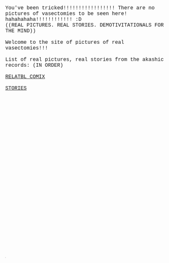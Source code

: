<p style = "font-family:courier;font-size:16px;">
   You've been tricked!!!!!!!!!!!!!!!!! There are no pictures of vasectomies to be seen here! hahahahaha!!!!!!!!!!!! :D
   <br>
   ((REAL PICTURES. REAL STORIES. DEMOTIVITATIONALS FOR THE MIND)) 
<br>
<br> 
   Welcome to the site of pictures of real vasectomies!!! 
<br>
<br>
List of real pictures, real stories from the akashic records: (IN ORDER)
<br>
<br>
<a href="relatblcomix.html">RELATBL COMIX
<br>
<br>
<a href="stories.html">STORIES
<br>
<br>
<br>
<br>
<br>
<br>
<br>
<br>
<br>
<br>
<br>
<br>
<br>
<br>
<br>
<br>
<br>
<br>
<br>
<br>
<br>
<br>
<br>
<br>
<br>
<br>
<br>
<br>
<br>
   
 
 <p style = "font-family:courier;font-size:1px;">
 <a href="http://www.mountainyahoos.com/SkiResorts/Mascots/TheCanyons-UT_Mascot-Murdock_KS_IMG_0804_680x921.jpg">o </a>
         </ul> 
